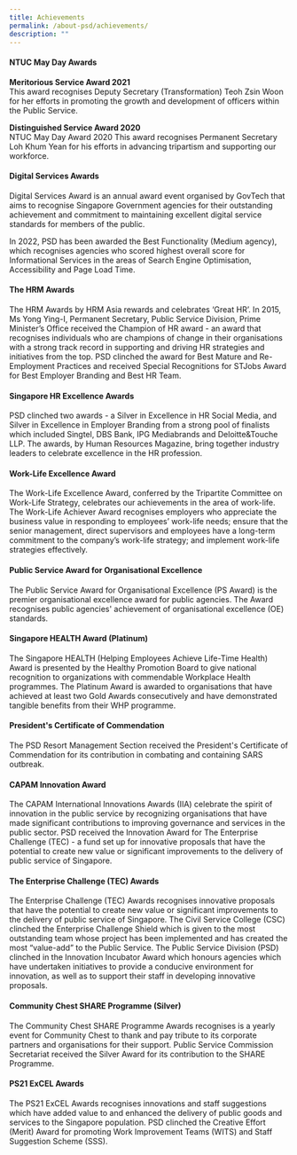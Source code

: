 ```yaml
---
title: Achievements
permalink: /about-psd/achievements/
description: ""
---
```

#### NTUC May Day Awards

**Meritorious Service Award 2021**
<br>This award recognises Deputy Secretary (Transformation) Teoh Zsin Woon for her efforts in promoting the growth and development of officers within the Public Service.

**Distinguished Service Award 2020**
<br>NTUC May Day Award 2020 This award recognises Permanent Secretary Loh Khum Yean for his efforts in advancing tripartism and supporting our workforce.


#### Digital Services Awards

Digital Services Award is an annual award event organised by GovTech that aims to recognise Singapore Government agencies for their outstanding achievement and commitment to maintaining excellent digital service standards for members of the public.  
  
In 2022, PSD has been awarded the Best Functionality (Medium agency), which recognises agencies who scored highest overall score for Informational Services in the areas of Search Engine Optimisation, Accessibility and Page Load Time.&nbsp;


#### The HRM Awards

The HRM Awards by HRM Asia rewards and celebrates ‘Great HR’. In 2015, Ms Yong Ying-I, Permanent Secretary, Public Service Division, Prime Minister’s Office received the Champion of HR award - an award that recognises individuals who are champions of change in their organisations with a strong track record in supporting and driving HR strategies and initiatives from the top. PSD clinched the award for Best Mature and Re-Employment Practices and received Special Recognitions for STJobs Award for Best Employer Branding and Best HR Team.


#### Singapore HR Excellence Awards

PSD clinched two awards - a Silver in Excellence in HR Social Media, and Silver in Excellence in Employer Branding from a strong pool of finalists which included Singtel, DBS Bank, IPG Mediabrands and Deloitte&amp;Touche LLP. The awards, by Human Resources Magazine, bring together industry leaders to celebrate excellence in the HR profession.

#### Work-Life Excellence Award

The Work-Life Excellence Award, conferred by the Tripartite Committee on Work-Life Strategy, celebrates our achievements in the area of work-life. The Work-Life Achiever Award recognises employers who appreciate the business value in responding to employees’ work-life needs; ensure that the senior management, direct supervisors and employees have a long-term commitment to the company’s work-life strategy; and implement work-life strategies effectively.


#### Public Service Award for Organisational Excellence

The Public Service Award for Organisational Excellence (PS Award) is the premier organisational excellence award for public agencies. The Award recognises public agencies' achievement of organisational excellence (OE) standards.


#### Singapore HEALTH Award (Platinum)

The Singapore HEALTH (Helping Employees Achieve Life-Time Health) Award is presented by the Healthy Promotion Board to give national recognition to organizations with commendable Workplace Health programmes. The Platinum Award is awarded to organisations that have achieved at least two Gold Awards consecutively and have demonstrated tangible benefits from their WHP programme.


#### President's Certificate of Commendation

The PSD Resort Management Section received the President's Certificate of Commendation for its contribution in combating and containing SARS outbreak.


#### CAPAM Innovation Award

The CAPAM International Innovations Awards (IIA) celebrate the spirit of innovation in the public service by recognizing organisations that have made significant contributions to improving governance and services in the public sector. PSD received the Innovation Award for The Enterprise Challenge (TEC) - a fund set up for innovative proposals that have the potential to create new value or significant improvements to the delivery of public service of Singapore.


#### The Enterprise Challenge (TEC) Awards

The Enterprise Challenge (TEC) Awards recognises innovative proposals that have the potential to create new value or significant improvements to the delivery of public service of Singapore. The Civil Service College (CSC) clinched the Enterprise Challenge Shield which is given to the most outstanding team whose project has been implemented and has created the most “value-add” to the Public Service. The Public Service Division (PSD) clinched in the Innovation Incubator Award which honours agencies which have undertaken initiatives to provide a conducive environment for innovation, as well as to support their staff in developing innovative proposals.


#### Community Chest SHARE Programme (Silver)


The Community Chest SHARE Programme Awards recognises is a yearly event for Community Chest to thank and pay tribute to its corporate partners and organisations for their support. Public Service Commission Secretariat received the Silver Award for its contribution to the SHARE Programme.


#### PS21 ExCEL Awards

The PS21 ExCEL Awards recognises innovations and staff suggestions which have added value to and enhanced the delivery of public goods and services to the Singapore population. PSD clinched the Creative Effort (Merit) Award for promoting Work Improvement Teams (WITS) and Staff Suggestion Scheme (SSS).